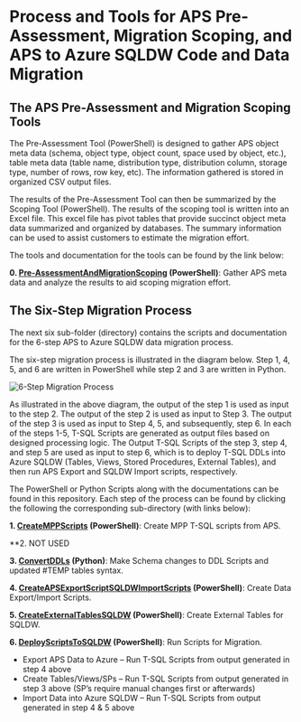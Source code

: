 
# Process and Tools for APS Pre-Assessment, Migration Scoping, and APS to Azure SQLDW Code and Data Migration 


## The APS Pre-Assessment and Migration Scoping Tools 

The Pre-Assessment Tool (PowerShell) is designed to gather APS object meta data (schema, object type, object count, space used by object, etc.), table meta data (table name, distribution type, distribution column, storage type, number of rows, row key, etc). The information gathered is stored in organized CSV output files. 

The results of the Pre-Assessment Tool can then be summarized by the Scoping Tool (PowerShell). The results of the scoping tool is written into an Excel file. This excel file has pivot tables that provide succinct object meta data summarized and organized by databases. The summary information can be used to assist customers to estimate the migration effort. 

The tools and documentation for the tools can be found by the link below: 

**0. [Pre-AssessmentAndMigrationScoping](https://github.com/Microsoft/AzureDWScriptsandUtilities/tree/master/APS%20to%20SQL%20DW%20Migration%20-%20Schema%20and%20Data%20Migration%20with%20PolyBase/0_PreAssessment "Step 0: APS Pre-Assessment and Migration Scoping") (PowerShell)**: Gather APS meta data and analyze the results to aid scoping migration effort.


## The Six-Step Migration Process

The next six sub-folder (directory) contains the scripts and documentation for the 6-step APS to Azure SQLDW data migration process. 

The six-step migration process is illustrated in the diagram below. Step 1, 4, 5, and 6 are written in PowerShell while step 2 and 3 are written in Python. 

![6-Step Migration Process](/APS%20to%20SQL%20DW%20Migration%20-%20Schema%20and%20Data%20Migration%20with%20PolyBase/Images/6-step-process.jpg)


As illustrated in the above diagram, the output of the step 1 is used as input to the step 2. The output of the step 2 is used as input to Step 3. The output of the step 3 is used as input to Step 4, 5, and subsequently, step 6. In each of the steps 1-5, T-SQL Scripts are generated as output files based on designed processing logic. The Output T-SQL Scripts of the step 3, step 4, and step 5 are used as input to step 6, which is to deploy T-SQL DDLs into Azure SQLDW (Tables, Views, Stored Procedures, External Tables), and then run APS Export and SQLDW Import scripts, respectively. 

The PowerShell or Python Scripts along with the documentations can be found in this repository. 
Each step of the process can be found by clicking the following the corresponding sub-directory (with links below): 

**1. [CreateMPPScripts](https://github.com/Microsoft/AzureDWScriptsandUtilities/tree/master/APS%20to%20SQL%20DW%20Migration%20-%20Schema%20and%20Data%20Migration%20with%20PolyBase/1_CreateMPPScripts "Step 1: Create MPP Scripts") (PowerShell)**: Create MPP T-SQL scripts from APS.

**2. NOT USED

**3. [ConvertDDLs](https://github.com/Microsoft/AzureDWScriptsandUtilities/tree/master/APS%20to%20SQL%20DW%20Migration%20-%20Schema%20and%20Data%20Migration%20with%20PolyBase/3_ChangeSchemas "Step 3: Change Schemas of the APS Scripts") (Python)**: Make Schema changes to DDL Scripts and updated #TEMP tables syntax. 

**4. [CreateAPSExportScriptSQLDWImportScripts](https://github.com/Microsoft/AzureDWScriptsandUtilities/tree/master/APS%20to%20SQL%20DW%20Migration%20-%20Schema%20and%20Data%20Migration%20with%20PolyBase/4_CreateAPSExportScriptSQLDWImportScript "Step 4: Create T-SQL Scripts to Export APS Data and Import Data Into Azure SQLDW ") (PowerShell)**: Create Data Export/Import Scripts.

**5. [CreateExternalTablesSQLDW](https://github.com/Microsoft/AzureDWScriptsandUtilities/tree/master/APS%20to%20SQL%20DW%20Migration%20-%20Schema%20and%20Data%20Migration%20with%20PolyBase/5_CreateExternalTablesSQLDW "Step 5: Generate T-SQL Scripts to Create Azure SQLDW External Tables") (PowerShell)**:  Create External Tables for SQLDW. 

**6. [DeployScriptsToSQLDW](https://github.com/Microsoft/AzureDWScriptsandUtilities/tree/master/APS%20to%20SQL%20DW%20Migration%20-%20Schema%20and%20Data%20Migration%20with%20PolyBase/6_DeployScriptsToSqldw "Step 6: Deploy (Run) T-SQL Scripts Specified in Configuration File") (PowerShell)**: Run Scripts for Migration.

* Export APS Data to Azure – Run T-SQL Scripts from output generated in step 4 above
* Create Tables/Views/SPs – Run T-SQL Scripts from output generated in step 3 above (SP’s require manual changes first or afterwards)
* Import Data into Azure SQLDW – Run T-SQL Scripts from output generated in step 4 & 5 above

